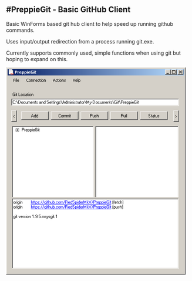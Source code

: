 #PreppieGit - Basic GitHub Client
-------------------------

Basic WinForms based git hub client to help speed up running github commands.

Uses input/output redirection from a process running git.exe.

Currently supports commonly used, simple functions when using git but hoping to expand on this.

![alt text](./assets/mainWindow1.PNG "Main Window")

